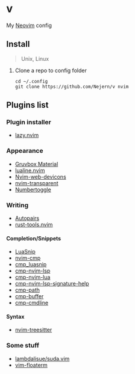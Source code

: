 # v

My [Neovim](https://neovim.io/) config

## Install

> Unix, Linux

1. Clone a repo to config folder

	```
	cd ~/.config
	git clone https://github.com/Nejern/v nvim
	```

## Plugins list

### Plugin installer

- [lazy.nvim](https://github.com/folke/lazy.nvim)

### Appearance

- [Gruvbox Material](https://github.com/sainnhe/gruvbox-material)
- [lualine.nvim](https://github.com/nvim-lualine/lualine.nvim)
- [Nvim-web-devicons](kyazdani42/nvim-web-devicons)
- [nvim-transparent](https://github.com/xiyaowong/transparent.nvim)
- [Numbertoggle](https://github.com/jeffkreeftmeijer/vim-numbertoggle)


### Writing

- [Autopairs](https://github.com/windwp/nvim-autopairs)
- [rust-tools.nvim](https://github/simrat39/rust-tools.nvim)

#### Completion/Snippets

- [LuaSnip](https://github.com/L3MON4D3/LuaSnip)
- [nvim-cmp](https://github.com/hrsh7th/nvim-cmp)
- [cmp_luasnip](https://github.com/saadparwaiz1/cmp_luasnip)
- [cmp-nvim-lsp](https://github.com/hrsh7th/cmp-nvim-lsp)
- [cmp-nvim-lua](https://github.com/hrsh7th/cmp-nvim-lua)
- [cmp-nvim-lsp-signature-help](https://github.com/hrsh7th/cmp-nvim-lsp-signature-help)
- [cmp-path](https://github.com/hrsh7th/cmp-path)
- [cmp-buffer](https://github.com/hrsh7th/cmp-buffer)
- [cmp-cmdline](https://github.com/hrsh7th/cmp-cmdline)

#### Syntax

- [nvim-treesitter](https://github.com/nvim-treesitter/nvim-treesitter)

### Some stuff

- [lambdalisue/suda.vim](https://github.com/lambdalisue/suda.vim)
- [vim-floaterm](https://github.com/voldikss/vim-floaterm)
